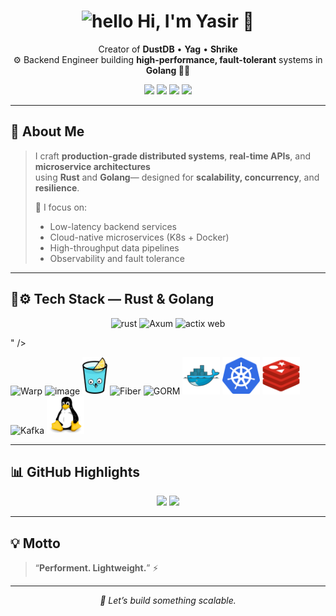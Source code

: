 <!-- Profile Header -->
<h1 align="center">
  <img src="https://user-images.githubusercontent.com/18350557/176309783-0785949b-9127-417c-8b55-ab5a4333674e.gif" height="40" width="40" alt="hello"/>  
  Hi, I'm <strong>Yasir</strong> 👋  
</h1>

<p align="center">
  Creator of <b>DustDB</b> • <b>Yag</b> • <b>Shrike</b>  
  <br/>
  ⚙️ Backend Engineer building <b>high-performance, fault-tolerant</b> systems in <b>Golang 🐹</b>🦀</b>  
</p>

<p align="center">
  <a href="https://dev.to/mr_yasir"><img src="https://img.shields.io/badge/Blog-dev.to-blue?style=flat-square&logo=dev.to" /></a>
  <a href="mailto:helloyasir@proton.me"><img src="https://img.shields.io/badge/Email-ProtonMail-purple?style=flat-square&logo=protonmail" /></a>
  <a href="https://www.upwork.com/freelancers/~0134f4c054f96f8850"><img src="https://img.shields.io/badge/Upwork-Hire%20Me-success?style=flat-square&logo=upwork" /></a>
  <a href="https://x.com/myasirdev"><img src="https://img.shields.io/badge/Twitter-@myasirdev-1DA1F2?style=flat-square&logo=x" /></a>
</p>

---

## 🧠 About Me

> I craft **production-grade distributed systems**, **real-time APIs**, and **microservice architectures**  
> using  **Rust** and **Golang**— designed for **scalability, concurrency**, and **resilience**.  
>  
> 🚀 I focus on:
> - Low-latency backend services  
> - Cloud-native microservices (K8s + Docker)  
> - High-throughput data pipelines  
> - Observability and fault tolerance  

---

## 🦀⚙️ Tech Stack — Rust & Golang

<p align="center">
  
  <!-- Rust -->
  <img width="60" height="60" alt="rust" src="https://github.com/user-attachments/assets/ac5f1da0-356b-44b5-9bc6-d836d906793a" />
  <!-- Axum -->
<img width="60" height="60" alt="Axum" src="https://avatars.githubusercontent.com/u/20248544?s=48&v=4" />
  <!-- Actix web -->
  <img width="60" height="60" alt="actix web" src="https://github.com/user-attachments/assets/4762817d-e2c8-4684-81d5-923e8a28f9ae" />

" />
  <!-- Warp  -->
 <img width="60" height="60" alt="Warp" src="https://avatars.githubusercontent.com/u/71840468?s=200&v=4" />

  <!-- Golang -->
  <img width="70" height="70" alt="image" src="https://github.com/user-attachments/assets/db69fdf2-4c08-4cbb-81b0-72a775a3e7d4" />
  <!-- Gin -->
  <img src="https://raw.githubusercontent.com/gin-gonic/logo/master/color.png" alt="Gin" width="40" height="60"/>
  <!-- Fiber -->
  <img src="https://avatars.githubusercontent.com/u/55409017?s=200&v=4" alt="Fiber" width="60" height="60"/>
  <!-- GORM -->
  <img src="https://avatars.githubusercontent.com/u/88247359?s=200&v=4" alt="GORM" width="60" height="60"/>
  <!-- Docker -->
  <img src="https://raw.githubusercontent.com/devicons/devicon/master/icons/docker/docker-original.svg" alt="Docker" width="60" height="60"/>
  <!-- Kubernetes -->
  <img src="https://raw.githubusercontent.com/devicons/devicon/master/icons/kubernetes/kubernetes-plain.svg" alt="Kubernetes" width="60" height="60"/>
  <!-- Redis -->
  <img src="https://raw.githubusercontent.com/devicons/devicon/master/icons/redis/redis-original.svg" alt="Redis" width="60" height="60"/>
  <!-- Kafka -->
  <img src="https://cdn.worldvectorlogo.com/logos/kafka.svg" alt="Kafka" width="60" height="60"/>
  <!-- Linux -->
  <img src="https://raw.githubusercontent.com/devicons/devicon/master/icons/linux/linux-original.svg" alt="Linux" width="60" height="60"/>
</p>

---

## 📊 GitHub Highlights

<p align="center">
  <img src="https://github-readme-stats.vercel.app/api?username=mr-yasir&show_icons=true&theme=tokyonight&hide_border=false" height="180" />
  <img src="https://github-readme-stats.vercel.app/api/top-langs/?username=mr-yasir&layout=compact&theme=tokyonight&hide_border=false" height="180" />
</p>

---

## 💡 Motto

> “**Performent. Lightweight.**” ⚡  

---

<p align="center">
  <i>💬 Let’s build something scalable.</i>
</p>
